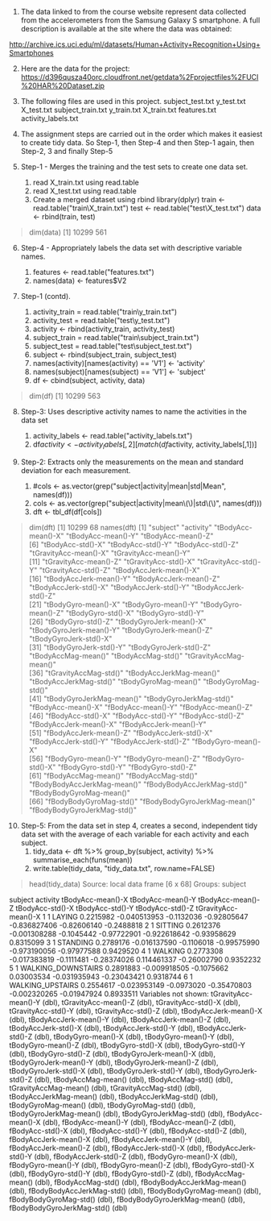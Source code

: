 1. The data linked to from the course website represent data collected from the accelerometers from the Samsung Galaxy S smartphone. 
A full description is available at the site where the data was obtained: 

http://archive.ics.uci.edu/ml/datasets/Human+Activity+Recognition+Using+Smartphones 

2. Here are the data for the project: 
https://d396qusza40orc.cloudfront.net/getdata%2Fprojectfiles%2FUCI%20HAR%20Dataset.zip 


3. The following files are used in this project. 
subject_test.txt
y_test.txt
X_test.txt
subject_train.txt
y_train.txt
X_train.txt
features.txt
activity_labels.txt

4. The assignment steps are carried out in the order which makes it easiest to create tidy data. 
So Step-1, then Step-4 and then Step-1 again, then Step-2, 3 and finally Step-5

5. Step-1 - Merges the training and the test sets to create one data set.
	1. read X_train.txt using read.table
	2. read X_test.txt using read.table
	3. Create a merged dataset using rbind
	library(dplyr)
	train <- read.table("train\\X_train.txt")
	test <- read.table("test\\X_test.txt")
	data <- rbind(train, test)
> dim(data)
[1] 10299   561

6. Step-4 - Appropriately labels the data set with descriptive variable names. 
	1. features <- read.table("features.txt")
	2. names(data) <- features$V2

7. Step-1 (contd).
	1. activity_train = read.table("train\\y_train.txt")
	2. activity_test = read.table("test\\y_test.txt")
	3. activity <- rbind(activity_train, activity_test)
	4. subject_train = read.table("train\\subject_train.txt")
	5. subject_test = read.table("test\\subject_test.txt")
	6. subject <- rbind(subject_train, subject_test)
	7. names(activity)[names(activity) == 'V1'] <- 'activity'
	8. names(subject)[names(subject) == 'V1'] <- 'subject'
	9. df <- cbind(subject, activity, data)
> dim(df)
[1] 10299   563
      
> 
8. Step-3: Uses descriptive activity names to name the activities in the data set
	1. activity_labels <- read.table("activity_labels.txt")
	2. df$activity <- activity_labels[,2][match(df$activity, activity_labels[,1])]

9. Step-2: Extracts only the measurements on the mean and standard deviation for each measurement.
	1. #cols <- as.vector(grep("subject|activity|mean|std|Mean", names(df)))
	2. cols <- as.vector(grep("subject|activity|mean\\(\\)|std\\(\\)", names(df)))
	3. dft <- tbl_df(df[cols])
> dim(dft)
[1] 10299    68
> names(dft)
 [1] "subject"                     "activity"                    "tBodyAcc-mean()-X"           "tBodyAcc-mean()-Y"           "tBodyAcc-mean()-Z"          
 [6] "tBodyAcc-std()-X"            "tBodyAcc-std()-Y"            "tBodyAcc-std()-Z"            "tGravityAcc-mean()-X"        "tGravityAcc-mean()-Y"       
[11] "tGravityAcc-mean()-Z"        "tGravityAcc-std()-X"         "tGravityAcc-std()-Y"         "tGravityAcc-std()-Z"         "tBodyAccJerk-mean()-X"      
[16] "tBodyAccJerk-mean()-Y"       "tBodyAccJerk-mean()-Z"       "tBodyAccJerk-std()-X"        "tBodyAccJerk-std()-Y"        "tBodyAccJerk-std()-Z"       
[21] "tBodyGyro-mean()-X"          "tBodyGyro-mean()-Y"          "tBodyGyro-mean()-Z"          "tBodyGyro-std()-X"           "tBodyGyro-std()-Y"          
[26] "tBodyGyro-std()-Z"           "tBodyGyroJerk-mean()-X"      "tBodyGyroJerk-mean()-Y"      "tBodyGyroJerk-mean()-Z"      "tBodyGyroJerk-std()-X"      
[31] "tBodyGyroJerk-std()-Y"       "tBodyGyroJerk-std()-Z"       "tBodyAccMag-mean()"          "tBodyAccMag-std()"           "tGravityAccMag-mean()"      
[36] "tGravityAccMag-std()"        "tBodyAccJerkMag-mean()"      "tBodyAccJerkMag-std()"       "tBodyGyroMag-mean()"         "tBodyGyroMag-std()"         
[41] "tBodyGyroJerkMag-mean()"     "tBodyGyroJerkMag-std()"      "fBodyAcc-mean()-X"           "fBodyAcc-mean()-Y"           "fBodyAcc-mean()-Z"          
[46] "fBodyAcc-std()-X"            "fBodyAcc-std()-Y"            "fBodyAcc-std()-Z"            "fBodyAccJerk-mean()-X"       "fBodyAccJerk-mean()-Y"      
[51] "fBodyAccJerk-mean()-Z"       "fBodyAccJerk-std()-X"        "fBodyAccJerk-std()-Y"        "fBodyAccJerk-std()-Z"        "fBodyGyro-mean()-X"         
[56] "fBodyGyro-mean()-Y"          "fBodyGyro-mean()-Z"          "fBodyGyro-std()-X"           "fBodyGyro-std()-Y"           "fBodyGyro-std()-Z"          
[61] "fBodyAccMag-mean()"          "fBodyAccMag-std()"           "fBodyBodyAccJerkMag-mean()"  "fBodyBodyAccJerkMag-std()"   "fBodyBodyGyroMag-mean()"    
[66] "fBodyBodyGyroMag-std()"      "fBodyBodyGyroJerkMag-mean()" "fBodyBodyGyroJerkMag-std()" 
> 

10. Step-5: From the data set in step 4, creates a second, independent tidy data set 
with the average of each variable for each activity and each subject.
	1. tidy_data <- dft %>% group_by(subject, activity) %>% summarise_each(funs(mean))
	2. write.table(tidy_data, "tidy_data.txt", row.name=FALSE)

> head(tidy_data)
Source: local data frame [6 x 68]
Groups: subject

  subject           activity tBodyAcc-mean()-X tBodyAcc-mean()-Y tBodyAcc-mean()-Z tBodyAcc-std()-X tBodyAcc-std()-Y tBodyAcc-std()-Z tGravityAcc-mean()-X
1       1             LAYING         0.2215982      -0.040513953        -0.1132036      -0.92805647     -0.836827406      -0.82606140           -0.2488818
2       1            SITTING         0.2612376      -0.001308288        -0.1045442      -0.97722901     -0.922618642      -0.93958629            0.8315099
3       1           STANDING         0.2789176      -0.016137590        -0.1106018      -0.99575990     -0.973190056      -0.97977588            0.9429520
4       1            WALKING         0.2773308      -0.017383819        -0.1111481      -0.28374026      0.114461337      -0.26002790            0.9352232
5       1 WALKING_DOWNSTAIRS         0.2891883      -0.009918505        -0.1075662       0.03003534     -0.031935943      -0.23043421            0.9318744
6       1   WALKING_UPSTAIRS         0.2554617      -0.023953149        -0.0973020      -0.35470803     -0.002320265      -0.01947924            0.8933511
Variables not shown: tGravityAcc-mean()-Y (dbl), tGravityAcc-mean()-Z (dbl), tGravityAcc-std()-X (dbl), tGravityAcc-std()-Y (dbl), tGravityAcc-std()-Z (dbl),
  tBodyAccJerk-mean()-X (dbl), tBodyAccJerk-mean()-Y (dbl), tBodyAccJerk-mean()-Z (dbl), tBodyAccJerk-std()-X (dbl), tBodyAccJerk-std()-Y (dbl), tBodyAccJerk-std()-Z
  (dbl), tBodyGyro-mean()-X (dbl), tBodyGyro-mean()-Y (dbl), tBodyGyro-mean()-Z (dbl), tBodyGyro-std()-X (dbl), tBodyGyro-std()-Y (dbl), tBodyGyro-std()-Z (dbl),
  tBodyGyroJerk-mean()-X (dbl), tBodyGyroJerk-mean()-Y (dbl), tBodyGyroJerk-mean()-Z (dbl), tBodyGyroJerk-std()-X (dbl), tBodyGyroJerk-std()-Y (dbl),
  tBodyGyroJerk-std()-Z (dbl), tBodyAccMag-mean() (dbl), tBodyAccMag-std() (dbl), tGravityAccMag-mean() (dbl), tGravityAccMag-std() (dbl), tBodyAccJerkMag-mean() (dbl),
  tBodyAccJerkMag-std() (dbl), tBodyGyroMag-mean() (dbl), tBodyGyroMag-std() (dbl), tBodyGyroJerkMag-mean() (dbl), tBodyGyroJerkMag-std() (dbl), fBodyAcc-mean()-X (dbl),
  fBodyAcc-mean()-Y (dbl), fBodyAcc-mean()-Z (dbl), fBodyAcc-std()-X (dbl), fBodyAcc-std()-Y (dbl), fBodyAcc-std()-Z (dbl), fBodyAccJerk-mean()-X (dbl),
  fBodyAccJerk-mean()-Y (dbl), fBodyAccJerk-mean()-Z (dbl), fBodyAccJerk-std()-X (dbl), fBodyAccJerk-std()-Y (dbl), fBodyAccJerk-std()-Z (dbl), fBodyGyro-mean()-X (dbl),
  fBodyGyro-mean()-Y (dbl), fBodyGyro-mean()-Z (dbl), fBodyGyro-std()-X (dbl), fBodyGyro-std()-Y (dbl), fBodyGyro-std()-Z (dbl), fBodyAccMag-mean() (dbl),
  fBodyAccMag-std() (dbl), fBodyBodyAccJerkMag-mean() (dbl), fBodyBodyAccJerkMag-std() (dbl), fBodyBodyGyroMag-mean() (dbl), fBodyBodyGyroMag-std() (dbl),
  fBodyBodyGyroJerkMag-mean() (dbl), fBodyBodyGyroJerkMag-std() (dbl)
> 